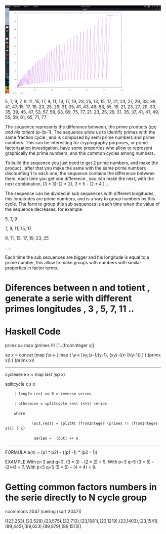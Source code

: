 
![Image of Graph](./graph.png)

5, 7, 9, 7, 9, 11, 15, 17, 9, 11, 13, 17, 19, 23, 25, 13, 15, 17, 21, 23, 27, 29, 33, 39, 41, 47,
15, 17, 19, 23, 25, 29, 31, 35, 41, 43, 49, 53, 55, 19, 21, 23, 27, 29, 33, 35, 39, 45, 47, 53,
57, 59, 63, 69, 75, 77, 21, 23, 25, 29, 31, 35, 37, 41, 47, 49, 55, 59, 61, 65, 71, 77 

The sequence represents the difference between, the prime products (q*p) and his
totient (q-1*p-1). The sequence allow us to identify primes with the same
fraction cycle , and is composed by semi prime numbers and prime numbers. This
can be interesting for cryptography purposes, or prime factorization
investigation, have some properties who allow to represent graphically the prime
numbers, and this common cycles among numbers.

To build the sequence you just need to get 2 prime numbers, and make the product ,
after that you make the same with the same prime numbers discounting 1 to each
one, the sequence contains the difference between them, each time you get one
difference , you can make the next, with the next combination, (3 * 3)-(2 * 2), 3 * 5 - (2 * 4 ) ...

The sequence can be divided in sub sequences with different longitudes, this
longitudes are prime numbers, and is a way to group numbers by this cycle. The
form to group this sub sequences is each time when the value of the sequence
decreases, for example

5, 7, 9

7, 9, 11, 15, 17

9, 11, 13, 17, 19, 23, 25

.....

Each time the sub secuences are bigger and his longitude is equal to a prime
number, this allow to make groups with numbers with similar properties in factor
terms.



# Diferences between n and totient , generate a serie with different primes longitudes , 3 , 5, 7, 11 ..


# Haskell Code


primx x= map (primes !!) [1..(fromInteger x)]


sp x =  concat (map (\x-> ( map ( \y-> [x*y,(x-1)*(y-1), (x*y)-((x-1)*(y-1)) ] ) (primx x)) ) (primx x))


----

cycleserie x = map last (sp x)

splitcycle x s o

        | length rest == 0 = reverse series
        
        | otherwise = splitcycle rest (s+1) series

        where
        
                (out,rest) = splitAt (fromInteger (primes !! (fromInteger s))) ( x)
                
                 series =  [out] ++ o

----


FORMULA a(n) = (p1 * p2) - ((p1 -1) * (p2 - 1))


EXAMPLE With p=3 and q=3, (3 * 3) - (2 * 2) = 5. With p=3 q=5 (3 * 5) - (2*4) = 7. With p=5 q=5 (5 * 5) - (4 * 4) = 9.



# Getting common factors numbers in the serie directly to N cycle group

ncommons 2047 (ceiling (sqrt 2047))

[(23,253),(23,529),(23,575),(23,713),(23,1081),(23,1219),(23,1403),(23,1541),(89,445),(89,623),(89,979),(89,1513)]


